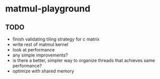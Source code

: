 # matmul-playground

## TODO
- finish validating tiling strategy for c matrix
- write rest of matmul kernel
- look at performance
- any simple improvements?
- is there a better, simpler way to organize threads that achieves same performance?
- optimize with shared memory
